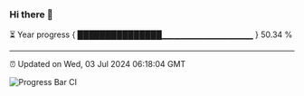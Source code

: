 ### Hi there 👋

⏳ Year progress { ███████████████▁▁▁▁▁▁▁▁▁▁▁▁▁▁▁ } 50.34 %

---

⏰ Updated on Wed, 03 Jul 2024 06:18:04 GMT

![Progress Bar CI](https://github.com/liununu/liununu/workflows/Progress%20Bar%20CI/badge.svg)
